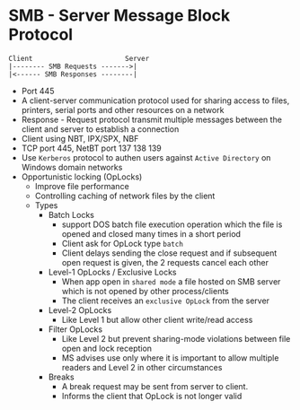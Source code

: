 # SMB - Server Message Block Protocol

```
Client                       Server  
|-------- SMB Requests ------->|  
|<------ SMB Responses --------|
```
- Port 445
- A client-server communication protocol used for sharing access to files, printers, serial ports and other resources on a network
- Response - Request protocol transmit multiple messages between the client and server to establish a connection
- Client using NBT, IPX/SPX, NBF
- TCP port 445, NetBT port 137 138 139
- Use `Kerberos` protocol to authen users against `Active Directory` on Windows domain networks
- Opportunistic locking (OpLocks)
  - Improve file performance
  - Controlling caching of network files by the client
  - Types
    - Batch Locks
      - support DOS batch file execution operation which the file is opened and closed many times in a short period
      - Client ask for OpLock type `batch`
      - Client delays sending the close request and if subsequent open request is given, the 2 requests cancel each other
    - Level-1 OpLocks / Exclusive Locks
      - When app open in `shared mode` a file hosted on SMB server which is not opened by other process/clients
      - The client receives an `exclusive OpLock` from the server
    - Level-2 OpLocks
      - Like Level 1 but allow other client write/read access
    - Filter OpLocks
      - Like Level 2 but prevent sharing-mode violations between file open and lock reception
      - MS advises use only where it is important to allow multiple readers and Level 2 in other circumstances
    - Breaks
      - A break request may be sent from server to client.
      - Informs the client that OpLock is not longer valid

